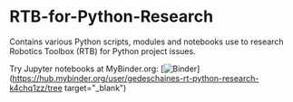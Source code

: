 # RTB-for-Python-Research
Contains various Python scripts, modules and notebooks use to research Robotics Toolbox (RTB) for Python project issues.

Try Jupyter notebooks at MyBinder.org: [![Binder](http://mybinder.org/badge.svg)](https://hub.mybinder.org/user/gedeschaines-rt-python-research-k4chq1zz/tree target="_blank")
